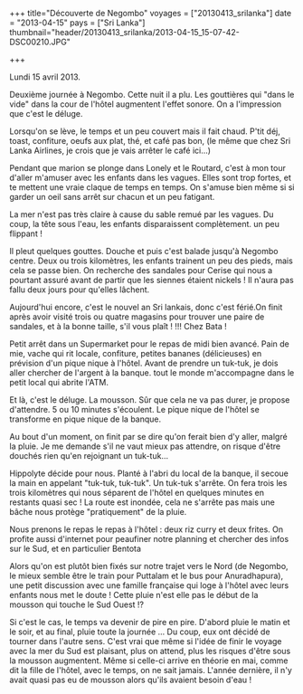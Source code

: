 +++
title="Découverte de Negombo"
voyages = ["20130413_srilanka"]
date = "2013-04-15"
pays = ["Sri Lanka"]
thumbnail="header/20130413_srilanka/2013-04-15_15-07-42-DSC00210.JPG"

+++

Lundi 15 avril 2013.

Deuxième journée à Negombo. Cette nuit il a plu.
Les gouttières qui "dans le vide" dans la cour de l'hôtel augmentent l'effet sonore. On a l'impression que c'est le déluge.

Lorsqu'on se lève, le temps et un peu couvert mais il fait chaud.
P'tit déj, toast, confiture, oeufs aux plat, thé, et café pas bon, (le même que chez Sri Lanka Airlines, je crois que je vais arrêter le café ici...)

Pendant que marion se plonge dans Lonely et le Routard, c'est à mon tour d'aller m'amuser avec les enfants dans les vagues. Elles sont trop fortes, et te mettent une vraie claque de temps en temps. On s'amuse bien même si si garder un oeil sans arrêt sur chacun et un peu fatigant. 

La mer n'est pas très claire à cause du sable remué par les vagues. Du coup, la tête sous l'eau, les enfants disparaissent complètement. un peu flippant !

Il pleut quelques gouttes. Douche et puis c'est balade jusqu'à Negombo centre. Deux ou trois kilomètres, les enfants trainent un peu des pieds, mais cela se passe bien. On recherche des sandales pour Cerise qui nous a pourtant assuré avant de partir que les siennes étaient nickels ! Il n'aura pas fallu deux jours pour qu'elles lâchent.

Aujourd'hui encore, c'est le nouvel an Sri lankais, donc c'est férié.On finit après avoir visité trois ou quatre magasins pour trouver une paire de sandales, et à la bonne taille, s'il vous plaît ! !!! Chez Bata !

Petit arrêt dans un Supermarket pour le repas de midi bien avancé. Pain de mie, vache qui rit locale, confiture, petites bananes (délicieuses) en prévision d'un pique nique à l'hôtel. Avant de prendre un tuk-tuk, je dois aller chercher de l'argent à la banque. tout le monde m'accompagne dans le petit local qui abrite l'ATM.

Et là, c'est le déluge. La mousson.
Sûr que cela ne va pas durer, je propose d'attendre. 5 ou 10 minutes s'écoulent. Le pique nique de l'hôtel se transforme en pique nique de la banque.

Au bout d'un moment, on finit par se dire qu'on ferait bien d'y aller, malgré la pluie. Je me demande s'il ne vaut mieux pas attendre, on risque d'être douchés rien qu'en rejoignant un tuk-tuk...

Hippolyte décide pour nous. Planté à l'abri du local de la banque, il secoue la main en appelant "tuk-tuk, tuk-tuk".
Un tuk-tuk s'arrête. On fera trois les trois kilomètres qui nous séparent de l'hôtel en quelques minutes en restants quasi sec !
La route est inondée, cela ne s'arrête pas mais une bâche nous protège "pratiquement" de la pluie.

Nous prenons le repas le repas à l'hôtel : deux riz curry et deux frites. On profite aussi d'internet pour peaufiner notre planning et chercher des infos sur le Sud, et en particulier Bentota

Alors qu'on est plutôt bien fixés sur notre trajet vers le Nord (de Negombo, le mieux semble être le train pour Puttalam et le bus pour Anuradhapura), une petit discussion avec une famille française qui loge à l'hôtel avec leurs enfants nous met le doute !
Cette pluie n'est elle pas le début de la mousson qui touche le Sud Ouest !?

Si c'est le cas, le temps va devenir de pire en pire. D'abord pluie le matin et le soir, et au final, pluie toute la journée ... Du coup, eux ont décidé de tourner dans l'autre sens. C'est vrai que même si l'idée de finir le voyage avec la mer du Sud est plaisant, plus on attend, plus les risques d'être sous la mousson augmentent.
Même si celle-ci arrive en théorie en mai, comme dit la fille de l'hôtel, avec le temps, on ne sait jamais. L'année dernière, il n'y avait quasi pas eu de mousson alors qu'ils avaient besoin d'eau !


